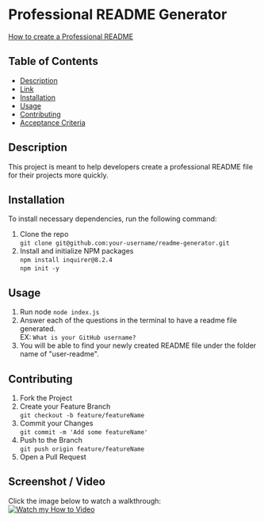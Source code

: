 # Professional README Generator
[How to create a Professional README](https://coding-boot-camp.github.io/full-stack/github/professional-readme-guide)

## Table of Contents
- [Description](#description)
- [Link](#link)
- [Installation](#installation)
- [Usage](#usage)
- [Contributing](#contributing)
- [Acceptance Criteria](#acceptance-criteria)

## Description
This project is meant to help developers create a professional README file for their projects more quickly.

## Installation
To install necessary dependencies, run the following command:  
   1. Clone the repo  
    ```git clone git@github.com:your-username/readme-generator.git```
  2. Install and initialize NPM packages  
    ```npm install inquirer@8.2.4```  
    ```npm init -y```

## Usage
   1. Run node
   ```node index.js```
   2. Answer each of the questions in the terminal to have a readme file generated.  
   EX: ```What is your GitHub username?```
   3. You will be able to find your newly created README file under the folder name of "user-readme".

## Contributing
1. Fork the Project
2. Create your Feature Branch  
```git checkout -b feature/featureName```
3. Commit your Changes  
```git commit -m 'Add some featureName'```
4. Push to the Branch  
```git push origin feature/featureName```
5. Open a Pull Request

## Screenshot / Video
Click the image below to watch a walkthrough:  
[![Watch my How to Video](./screenshot.png)](https://watch.screencastify.com/v/wWFU9PLmhhqLwQ0WYrM4)